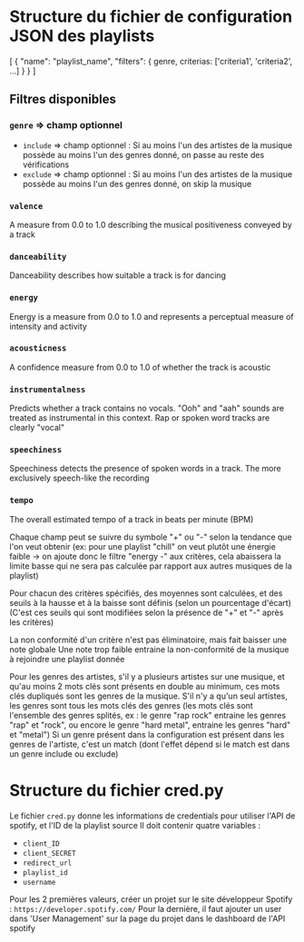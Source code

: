 # Structure du fichier de configuration JSON des playlists

[
    {
        "name": "playlist_name",
        "filters": {
            genre,
            criterias: ['criteria1', 'criteria2', ...]
        }
    }
]
## Filtres disponibles

### `genre` => champ optionnel
- `include` => champ optionnel : Si au moins l'un des artistes de la musique possède au moins l'un des genres donné, on passe au reste des vérifications
- `exclude` => champ optionnel : Si au moins l'un des artistes de la musique possède au moins l'un des genres donné, on skip la musique

### `valence`
A measure from 0.0 to 1.0 describing the musical positiveness conveyed by a track

### `danceability`
Danceability describes how suitable a track is for dancing
  
### `energy`
Energy is a measure from 0.0 to 1.0 and represents a perceptual measure of intensity and activity

### `acousticness`
A confidence measure from 0.0 to 1.0 of whether the track is acoustic

### `instrumentalness`
Predicts whether a track contains no vocals. "Ooh" and "aah" sounds are treated as instrumental in this context. Rap or spoken word tracks are clearly "vocal"

### `speechiness`
Speechiness detects the presence of spoken words in a track. The more exclusively speech-like the recording

### `tempo`
The overall estimated tempo of a track in beats per minute (BPM)

Chaque champ peut se suivre du symbole "+" ou "-" selon la tendance que l'on veut obtenir (ex: pour une playlist "chill" on veut plutôt une énergie faible -> on ajoute donc le filtre "energy -" aux critères, cela abaissera la limite basse qui ne sera pas calculée par rapport aux autres musiques de la playlist)

Pour chacun des critères spécifiés, des moyennes sont calculées, et des seuils à la hausse et à la baisse sont définis (selon un pourcentage d'écart)
(C'est ces seuils qui sont modifiées selon la présence de "+" et "-" après les critères)

La non conformité d'un critère n'est pas éliminatoire, mais fait baisser une note globale
Une note trop faible entraine la non-conformité de la musique à rejoindre une playlist donnée

Pour les genres des artistes, s'il y a plusieurs artistes sur une musique, et qu'au moins 2 mots clés sont présents en double au minimum, ces mots clés dupliqués sont les genres de la musique. S'il n'y a qu'un seul artistes, les genres sont tous les mots clés des genres (les mots clés sont l'ensemble des genres splités, ex : le genre "rap rock" entraine les genres "rap" et "rock", ou encore le genre "hard metal", entraine les genres "hard" et "metal")
Si un genre présent dans la configuration est présent dans les genres de l'artiste, c'est un match (dont l'effet dépend si le match est dans un genre include ou exclude)



# Structure du fichier cred.py
Le fichier `cred.py` donne les informations de credentials pour utiliser l'API de spotify, et l'ID de la playlist source
Il doit contenir quatre variables : 
- `client_ID`
- `client_SECRET`
- `redirect_url`
- `playlist_id`
- `username`

Pour les 2 premières valeurs, créer un projet sur le site développeur Spotify : `https://developer.spotify.com/`
Pour la dernière, il faut ajouter un user dans 'User Management' sur la page du projet dans le dashboard de l'API spotify